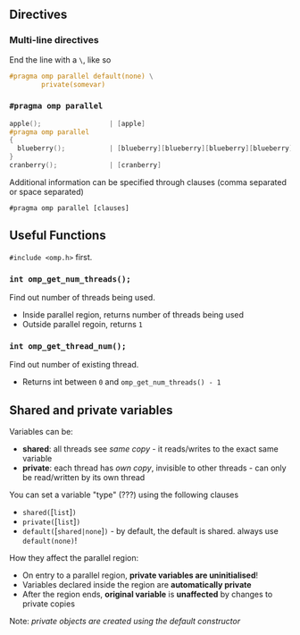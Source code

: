 ## Directives
### Multi-line directives

End the line with a `\`, like so

```c
#pragma omp parallel default(none) \
        private(somevar)
```

### `#pragma omp parallel`

```c
apple();                 | [apple]
#pragma omp parallel
{
  blueberry();           | [blueberry][blueberry][blueberry][blueberry]
}
cranberry();             | [cranberry]
```

Additional information can be specified through clauses (comma separated or space separated)

```
#pragma omp parallel [clauses]
```

## Useful Functions
`#include <omp.h>` first.

### `int omp_get_num_threads();`

Find out number of threads being used.

- Inside parallel region, returns number of threads being used
- Outside parallel regoin, returns `1`

### `int omp_get_thread_num();`

Find out number of existing thread.

- Returns int between `0` and `omp_get_num_threads() - 1`


## Shared and private variables

Variables can be:
- **shared**: all threads see _same copy_ - it reads/writes to the exact same variable
- **private**: each thread has _own copy_, invisible to other threads - can only be read/written by its own thread

You can set a variable "type" (???) using the following clauses
- `shared(`[`list`]`)`
- `private(`[`list`]`)`
- `default(`[`shared|none`]`)` - by default, the default is shared. always use `default(none)`!

How they affect the parallel region:
- On entry to a parallel region, **private variables are uninitialised**!
- Variables declared inside the region are **automatically private**
- After the region ends, **original variable** is **unaffected** by changes to private copies

Note: _private objects are created using the default constructor_
